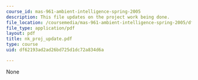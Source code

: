 ```yaml
---
course_id: mas-961-ambient-intelligence-spring-2005
description: This file updates on the project work being done.
file_location: /coursemedia/mas-961-ambient-intelligence-spring-2005/df62193ad2ad26bd725d1dc72a834d6a_nk_proj_update.pdf
file_type: application/pdf
layout: pdf
title: nk_proj_update.pdf
type: course
uid: df62193ad2ad26bd725d1dc72a834d6a

---
```

None